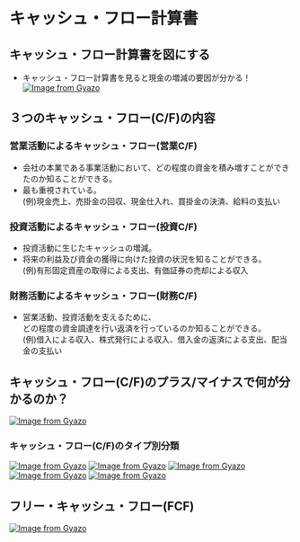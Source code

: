 # キャッシュ・フロー計算書  
## キャッシュ・フロー計算書を図にする  
* キャッシュ・フロー計算書を見ると現金の増減の要因が分かる！
[![Image from Gyazo](https://i.gyazo.com/82ec546addd0d0e40ffd760251b48255.png)](https://gyazo.com/82ec546addd0d0e40ffd760251b48255)
## ３つのキャッシュ・フロー(C/F)の内容  
### 営業活動によるキャッシュ・フロー(営業C/F)  
* 会社の本業である事業活動において、どの程度の資金を積み増すことができたのか知ることができる。  
* 最も重視されている。  
(例)現金売上、売掛金の回収、現金仕入れ、買掛金の決済、給料の支払い  
### 投資活動によるキャッシュ・フロー(投資C/F)  
* 投資活動に生じたキャッシュの増減。  
* 将来の利益及び資金の獲得に向けた投資の状況を知ることができる。  
(例)有形固定資産の取得による支出、有価証券の売却による収入  
### 財務活動によるキャッシュ・フロー(財務C/F)  
* 営業活動、投資活動を支えるために、<br>どの程度の資金調達を行い返済を行っているのか知ることができる。  
(例)借入による収入、株式発行による収入、借入金の返済による支出、配当金の支払い  
## キャッシュ・フロー(C/F)のプラス/マイナスで何が分かるのか？
[![Image from Gyazo](https://i.gyazo.com/34c929c16a97871f33e1f8d21f68e053.png)](https://gyazo.com/34c929c16a97871f33e1f8d21f68e053)
### キャッシュ・フロー(C/F)のタイプ別分類  
[![Image from Gyazo](https://i.gyazo.com/8c73877e144e9bc96f70286417c2b9e3.png)](https://gyazo.com/8c73877e144e9bc96f70286417c2b9e3)
[![Image from Gyazo](https://i.gyazo.com/108b01a866c4b8d3952345b9df3975ee.png)](https://gyazo.com/108b01a866c4b8d3952345b9df3975ee)
[![Image from Gyazo](https://i.gyazo.com/1ab416af0b5c6ba0c03b75b9d0c32b39.png)](https://gyazo.com/1ab416af0b5c6ba0c03b75b9d0c32b39)
[![Image from Gyazo](https://i.gyazo.com/36300b54e845a565d6577d192b6401e4.png)](https://gyazo.com/36300b54e845a565d6577d192b6401e4)
[![Image from Gyazo](https://i.gyazo.com/63801599a97085c1a1bcaf428952de45.png)](https://gyazo.com/63801599a97085c1a1bcaf428952de45)
## フリー・キャッシュ・フロー(FCF)  
[![Image from Gyazo](https://i.gyazo.com/f1e830d603938ca68f3a5c24bf720cd9.png)](https://gyazo.com/f1e830d603938ca68f3a5c24bf720cd9)










